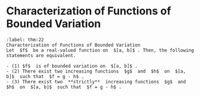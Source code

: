 # Characterization of Functions of Bounded Variation

````{prf:theorem} Characterization of Functions of Bounded Variation
:label: thm:22
Characterization of Functions of Bounded Variation
Let  $f$  be a real-valued function on  $[a, b]$ . Then, the following statements are equivalent.

- (1) $f$  is of bounded variation on  $[a, b]$ .
- (2) There exist two increasing functions  $g$  and  $h$  on  $[a, b]$  such that  $f = g - h$ .
- (3) There exist two  **strictly**  increasing functions  $g$  and  $h$  on  $[a, b]$  such that  $f = g - h$ .
````
